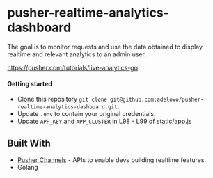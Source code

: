 # pusher-realtime-analytics-dashboard

The goal is to monitor requests and use the data obtained to display realtime and relevant analytics to an admin user.

https://pusher.com/tutorials/live-analytics-go


#### Getting started

- Clone this repository `git clone git@github.com:adelowo/pusher-realtime-analytics-dashboard.git`.
- Update `.env` to contain your original credentials.
- Update `APP_KEY` and `APP_CLUSTER` in L98 - L99 of [static/app.js](https://github.com/adelowo/pusher-realtime-analytics-dashboard/blob/ccc8e443c7a39a47fdf8934e37d2e016e6c32d14/static/app.js#L98-L99)

## Built With

- [Pusher Channels](https://pusher.com/channels) - APIs to enable devs building realtime features.
- Golang

